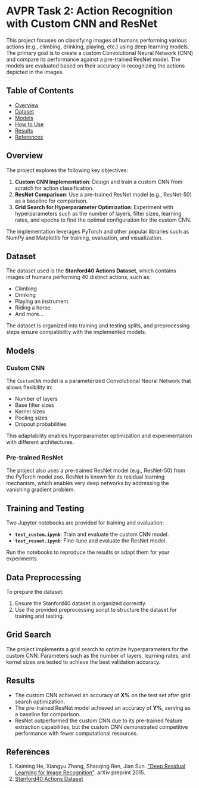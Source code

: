 # AVPR Task 2: Action Recognition with Custom CNN and ResNet

This project focuses on classifying images of humans performing various actions (e.g., climbing, drinking, playing, etc.) using deep learning models. The primary goal is to create a custom Convolutional Neural Network (CNN) and compare its performance against a pre-trained ResNet model. The models are evaluated based on their accuracy in recognizing the actions depicted in the images.

## Table of Contents

- [Overview](#overview)
- [Dataset](#dataset)
- [Models](#models)
- [How to Use](#how-to-use)
- [Results](#results)
- [References](#references)

## Overview

The project explores the following key objectives:
1. **Custom CNN Implementation**: Design and train a custom CNN from scratch for action classification.
2. **ResNet Comparison**: Use a pre-trained ResNet model (e.g., ResNet-50) as a baseline for comparison.
3. **Grid Search for Hyperparameter Optimization**: Experiment with hyperparameters such as the number of layers, filter sizes, learning rates, and epochs to find the optimal configuration for the custom CNN.

The implementation leverages PyTorch and other popular libraries such as NumPy and Matplotlib for training, evaluation, and visualization.

## Dataset

The dataset used is the **Stanford40 Actions Dataset**, which contains images of humans performing 40 distinct actions, such as:
- Climbing
- Drinking
- Playing an instrument
- Riding a horse
- And more...

The dataset is organized into training and testing splits, and preprocessing steps ensure compatibility with the implemented models.

## Models

### Custom CNN
The `CustomCNN` model is a parameterized Convolutional Neural Network that allows flexibility in:
- Number of layers
- Base filter sizes
- Kernel sizes
- Pooling sizes
- Dropout probabilities

This adaptability enables hyperparameter optimization and experimentation with different architectures.

### Pre-trained ResNet
The project also uses a pre-trained ResNet model (e.g., ResNet-50) from the PyTorch model zoo. ResNet is known for its residual learning mechanism, which enables very deep networks by addressing the vanishing gradient problem.

## Training and Testing

Two Jupyter notebooks are provided for training and evaluation:

- **`test_custom.ipynb`**: Train and evaluate the custom CNN model.
- **`test_resnet.ipynb`**: Fine-tune and evaluate the ResNet model.

Run the notebooks to reproduce the results or adapt them for your experiments.


## Data Preprocessing

To prepare the dataset:

1. Ensure the Stanford40 dataset is organized correctly.
2. Use the provided preprocessing script to structure the dataset for training and testing.


## Grid Search

The project implements a grid search to optimize hyperparameters for the custom CNN. Parameters such as the number of layers, learning rates, and kernel sizes are tested to achieve the best validation accuracy.


## Results

- The custom CNN achieved an accuracy of **X%** on the test set after grid search optimization.
- The pre-trained ResNet model achieved an accuracy of **Y%**, serving as a baseline for comparison.
- ResNet outperformed the custom CNN due to its pre-trained feature extraction capabilities, but the custom CNN demonstrated competitive performance with fewer computational resources.


## References

1. Kaiming He, Xiangyu Zhang, Shaoqing Ren, Jian Sun. ["Deep Residual Learning for Image Recognition"](https://arxiv.org/abs/1512.03385). arXiv preprint 2015.
2. [Stanford40 Actions Dataset](http://vision.stanford.edu/Datasets/40actions.html)

